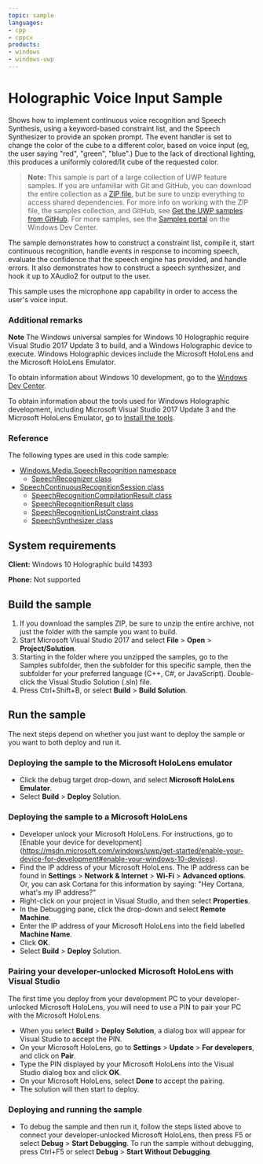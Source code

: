 ```yaml
---
topic: sample
languages:
- cpp
- cppcx
products:
- windows
- windows-uwp
---
```


<!---
  category: Holographic
  samplefwlink: http://go.microsoft.com/fwlink/p/?LinkId=844964
--->

# Holographic Voice Input Sample

Shows how to implement continuous voice recognition and Speech Synthesis, using a keyword-based constraint list, and the Speech Synthesizer to provide an spoken prompt. The event handler is set to change the color of the cube to a different color, based on voice input (eg, the user saying "red", "green", "blue".) Due to the lack of directional lighting, this produces a uniformly colored/lit cube of the requested color.

> **Note:** This sample is part of a large collection of UWP feature samples. 
> If you are unfamiliar with Git and GitHub, you can download the entire collection as a 
> [ZIP file](https://github.com/Microsoft/Windows-universal-samples/archive/master.zip), but be 
> sure to unzip everything to access shared dependencies. For more info on working with the ZIP file, 
> the samples collection, and GitHub, see [Get the UWP samples from GitHub](https://aka.ms/ovu2uq). 
> For more samples, see the [Samples portal](https://aka.ms/winsamples) on the Windows Dev Center. 

The sample demonstrates how to construct a constraint list, compile it, start continuous recognition, handle events in response to incoming speech, evaluate the confidence that the speech engine has provided, and handle errors. It also demonstrates how to construct a speech synthesizer, and hook it up to XAudio2 for output to the user.

This sample uses the microphone app capability in order to access the user's voice input.

### 
### Additional remarks

**Note** The Windows universal samples for Windows 10 Holographic require Visual Studio 2017 Update 3
to build, and a Windows Holographic device to execute. Windows Holographic devices include the
Microsoft HoloLens and the Microsoft HoloLens Emulator.

To obtain information about Windows 10 development, go to the [Windows Dev Center](http://go.microsoft.com/fwlink/?LinkID=532421).

To obtain information about the tools used for Windows Holographic development, including
Microsoft Visual Studio 2017 Update 3 and the Microsoft HoloLens Emulator, go to
[Install the tools](https://developer.microsoft.com/windows/holographic/install_the_tools).

### Reference

The following types are used in this code sample:
* [Windows.Media.SpeechRecognition namespace](https://docs.microsoft.com/uwp/api/windows.media.speechrecognition)
  * [SpeechRecognizer class](https://docs.microsoft.com/uwp/api/Windows.Media.SpeechRecognition.SpeechRecognizer)
* [SpeechContinuousRecognitionSession class](https://docs.microsoft.com/uwp/api/windows.media.speechrecognition.speechcontinuousrecognitionsession)
  * [SpeechRecognitionCompilationResult class](https://docs.microsoft.com/uwp/api/windows.media.speechrecognition.speechrecognitioncompilationresult)
  * [SpeechRecognitionResult class](https://docs.microsoft.com/uwp/api/windows.media.speechrecognition.speechrecognitionresult)
  * [SpeechRecognitionListConstraint class](https://docs.microsoft.com/uwp/api/windows.media.speechrecognition.speechrecognitionlistconstraint)
  * [SpeechSynthesizer class](https://docs.microsoft.com/uwp/api/windows.media.speechsynthesis.speechsynthesizer)
 
## System requirements

**Client:** Windows 10 Holographic build 14393

**Phone:** Not supported

## Build the sample

1. If you download the samples ZIP, be sure to unzip the entire archive, not just the folder with
   the sample you want to build.
2. Start Microsoft Visual Studio 2017 and select **File** \> **Open** \> **Project/Solution**.
3. Starting in the folder where you unzipped the samples, go to the Samples subfolder, then the
   subfolder for this specific sample, then the subfolder for your preferred language (C++, C#, or
   JavaScript). Double-click the Visual Studio Solution (.sln) file.
4. Press Ctrl+Shift+B, or select **Build** \> **Build Solution**.

## Run the sample

The next steps depend on whether you just want to deploy the sample or you want to both deploy and
run it.

### Deploying the sample to the Microsoft HoloLens emulator

- Click the debug target drop-down, and select **Microsoft HoloLens Emulator**.
- Select **Build** \> **Deploy** Solution.

### Deploying the sample to a Microsoft HoloLens

- Developer unlock your Microsoft HoloLens. For instructions, go to [Enable your device for development]
  (https://msdn.microsoft.com/windows/uwp/get-started/enable-your-device-for-development#enable-your-windows-10-devices).
- Find the IP address of your Microsoft HoloLens. The IP address can be found in **Settings**
  \> **Network & Internet** \> **Wi-Fi** \> **Advanced options**. Or, you can ask Cortana for this
  information by saying: "Hey Cortana, what's my IP address?"
- Right-click on your project in Visual Studio, and then select **Properties**.
- In the Debugging pane, click the drop-down and select **Remote Machine**.
- Enter the IP address of your Microsoft HoloLens into the field labelled **Machine Name**.
- Click **OK**.
- Select **Build** \> **Deploy** Solution.

### Pairing your developer-unlocked Microsoft HoloLens with Visual Studio

The first time you deploy from your development PC to your developer-unlocked Microsoft HoloLens,
you will need to use a PIN to pair your PC with the Microsoft HoloLens.
- When you select **Build** \> **Deploy Solution**, a dialog box will appear for Visual Studio to
  accept the PIN.
- On your Microsoft HoloLens, go to **Settings** \> **Update** \> **For developers**, and click on
  **Pair**.
- Type the PIN displayed by your Microsoft HoloLens into the Visual Studio dialog box and click
  **OK**.
- On your Microsoft HoloLens, select **Done** to accept the pairing.
- The solution will then start to deploy.

### Deploying and running the sample

- To debug the sample and then run it, follow the steps listed above to connect your
  developer-unlocked Microsoft HoloLens, then press F5 or select **Debug** \> **Start Debugging**.
  To run  the sample without debugging, press Ctrl+F5 or select **Debug** \> **Start Without Debugging**.

